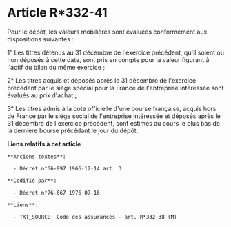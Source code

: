 # Article R*332-41

Pour le dépôt, les valeurs mobilières sont évaluées conformément aux dispositions suivantes :

1° Les titres détenus au 31 décembre de l'exercice précédent, qu'il soient ou non déposés à cette date, sont pris en compte
pour la valeur figurant à l'actif du bilan du même exercice ;

2° Les titres acquis et déposés après le 31 décembre de l'exercice précédent par le siège spécial pour la France de
l'entreprise intéressée sont évalués au prix d'achat ;

3° Les titres admis à la cote officielle d'une bourse française, acquis hors de France par le siège social de l'entreprise
intéressée et déposés après le 31 décembre de l'exercice précédent, sont estimés au cours le plus bas de la dernière bourse
précédant le jour du dépôt.

**Liens relatifs à cet article**

	**Anciens textes**:

	  - Décret n°66-997 1966-12-14 art. 3

	**Codifié par**:

	  - Décret n°76-667 1976-07-16

	**Liens**:

	  - TXT_SOURCE: Code des assurances - art. R*332-38 (M)
